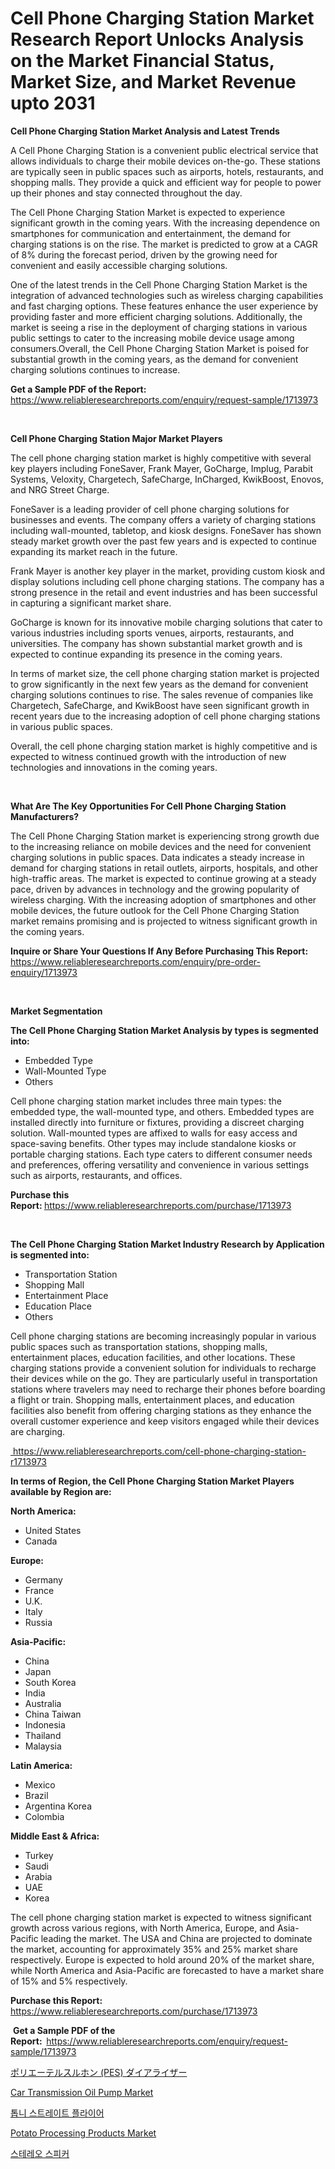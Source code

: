 <p><h1>Cell Phone Charging Station Market Research Report Unlocks Analysis on the Market Financial Status, Market Size, and Market Revenue upto 2031</h1></p><p><strong>Cell Phone Charging Station Market Analysis and Latest Trends</strong></p>
<p><p>A Cell Phone Charging Station is a convenient public electrical service that allows individuals to charge their mobile devices on-the-go. These stations are typically seen in public spaces such as airports, hotels, restaurants, and shopping malls. They provide a quick and efficient way for people to power up their phones and stay connected throughout the day.</p><p>The Cell Phone Charging Station Market is expected to experience significant growth in the coming years. With the increasing dependence on smartphones for communication and entertainment, the demand for charging stations is on the rise. The market is predicted to grow at a CAGR of 8% during the forecast period, driven by the growing need for convenient and easily accessible charging solutions.</p><p>One of the latest trends in the Cell Phone Charging Station Market is the integration of advanced technologies such as wireless charging capabilities and fast charging options. These features enhance the user experience by providing faster and more efficient charging solutions. Additionally, the market is seeing a rise in the deployment of charging stations in various public settings to cater to the increasing mobile device usage among consumers.Overall, the Cell Phone Charging Station Market is poised for substantial growth in the coming years, as the demand for convenient charging solutions continues to increase.</p></p>
<p><strong>Get a Sample PDF of the Report:&nbsp;</strong> <a href="https://www.reliableresearchreports.com/enquiry/request-sample/1713973">https://www.reliableresearchreports.com/enquiry/request-sample/1713973</a></p>
<p>&nbsp;</p>
<p><strong>Cell Phone Charging Station Major Market Players</strong></p>
<p><p>The cell phone charging station market is highly competitive with several key players including FoneSaver, Frank Mayer, GoCharge, Implug, Parabit Systems, Veloxity, Chargetech, SafeCharge, InCharged, KwikBoost, Enovos, and NRG Street Charge.</p><p>FoneSaver is a leading provider of cell phone charging solutions for businesses and events. The company offers a variety of charging stations including wall-mounted, tabletop, and kiosk designs. FoneSaver has shown steady market growth over the past few years and is expected to continue expanding its market reach in the future.</p><p>Frank Mayer is another key player in the market, providing custom kiosk and display solutions including cell phone charging stations. The company has a strong presence in the retail and event industries and has been successful in capturing a significant market share.</p><p>GoCharge is known for its innovative mobile charging solutions that cater to various industries including sports venues, airports, restaurants, and universities. The company has shown substantial market growth and is expected to continue expanding its presence in the coming years.</p><p>In terms of market size, the cell phone charging station market is projected to grow significantly in the next few years as the demand for convenient charging solutions continues to rise. The sales revenue of companies like Chargetech, SafeCharge, and KwikBoost have seen significant growth in recent years due to the increasing adoption of cell phone charging stations in various public spaces.</p><p>Overall, the cell phone charging station market is highly competitive and is expected to witness continued growth with the introduction of new technologies and innovations in the coming years.</p></p>
<p>&nbsp;</p>
<p><strong>What Are The Key Opportunities For Cell Phone Charging Station Manufacturers?</strong></p>
<p><p>The Cell Phone Charging Station market is experiencing strong growth due to the increasing reliance on mobile devices and the need for convenient charging solutions in public spaces. Data indicates a steady increase in demand for charging stations in retail outlets, airports, hospitals, and other high-traffic areas. The market is expected to continue growing at a steady pace, driven by advances in technology and the growing popularity of wireless charging. With the increasing adoption of smartphones and other mobile devices, the future outlook for the Cell Phone Charging Station market remains promising and is projected to witness significant growth in the coming years.</p></p>
<p><strong>Inquire or Share Your Questions If Any Before Purchasing This Report:</strong> <a href="https://www.reliableresearchreports.com/enquiry/pre-order-enquiry/1713973">https://www.reliableresearchreports.com/enquiry/pre-order-enquiry/1713973</a></p>
<p>&nbsp;</p>
<p><strong>Market Segmentation</strong></p>
<p><strong>The Cell Phone Charging Station Market Analysis by types is segmented into:</strong></p>
<p><ul><li>Embedded Type</li><li>Wall-Mounted Type</li><li>Others</li></ul></p>
<p><p>Cell phone charging station market includes three main types: the embedded type, the wall-mounted type, and others. Embedded types are installed directly into furniture or fixtures, providing a discreet charging solution. Wall-mounted types are affixed to walls for easy access and space-saving benefits. Other types may include standalone kiosks or portable charging stations. Each type caters to different consumer needs and preferences, offering versatility and convenience in various settings such as airports, restaurants, and offices.</p></p>
<p><strong>Purchase this Report:&nbsp;</strong><a href="https://www.reliableresearchreports.com/purchase/1713973">https://www.reliableresearchreports.com/purchase/1713973</a></p>
<p>&nbsp;</p>
<p><strong>The Cell Phone Charging Station Market Industry Research by Application is segmented into:</strong></p>
<p><ul><li>Transportation Station</li><li>Shopping Mall</li><li>Entertainment Place</li><li>Education Place</li><li>Others</li></ul></p>
<p><p>Cell phone charging stations are becoming increasingly popular in various public spaces such as transportation stations, shopping malls, entertainment places, education facilities, and other locations. These charging stations provide a convenient solution for individuals to recharge their devices while on the go. They are particularly useful in transportation stations where travelers may need to recharge their phones before boarding a flight or train. Shopping malls, entertainment places, and education facilities also benefit from offering charging stations as they enhance the overall customer experience and keep visitors engaged while their devices are charging.</p></p>
<p><a href="https://www.reliableresearchreports.com/cell-phone-charging-station-r1713973">&nbsp;https://www.reliableresearchreports.com/cell-phone-charging-station-r1713973</a></p>
<p><strong>In terms of Region, the Cell Phone Charging Station Market Players available by Region are:</strong></p>
<p>
    <p> <strong> North America: </strong>
        <ul>
            <li>United States</li>
            <li>Canada</li>
        </ul>
        </p> 
    <p> <strong> Europe: </strong>
        <ul>
            <li>Germany</li>
            <li>France</li>
            <li>U.K.</li>
            <li>Italy</li>
            <li>Russia</li>
        </ul>
        </p> 
    <p> <strong> Asia-Pacific: </strong>
        <ul>
            <li>China</li>
            <li>Japan</li>
            <li>South Korea</li>
            <li>India</li>
            <li>Australia</li>
            <li>China Taiwan</li>
            <li>Indonesia</li>
            <li>Thailand</li>
            <li>Malaysia</li>
        </ul>
        </p> 
    <p> <strong> Latin America: </strong>
        <ul>
            <li>Mexico</li>
            <li>Brazil</li>
            <li>Argentina Korea</li>
            <li>Colombia</li>
        </ul>
        </p> 
    <p> <strong> Middle East & Africa: </strong>
        <ul>
            <li>Turkey</li>
            <li>Saudi</li>
            <li>Arabia</li>
            <li>UAE</li>
            <li>Korea</li>
        </ul>
    </p>
    </p>
<p><p>The cell phone charging station market is expected to witness significant growth across various regions, with North America, Europe, and Asia-Pacific leading the market. The USA and China are projected to dominate the market, accounting for approximately 35% and 25% market share respectively. Europe is expected to hold around 20% of the market share, while North America and Asia-Pacific are forecasted to have a market share of 15% and 5% respectively.</p></p>
<p><strong>Purchase this Report: </strong><a href="https://www.reliableresearchreports.com/purchase/1713973">https://www.reliableresearchreports.com/purchase/1713973</a></p>
<p>&nbsp;<strong>Get a Sample PDF of the Report:&nbsp;&nbsp;</strong><a href="https://www.reliableresearchreports.com/enquiry/request-sample/1713973">https://www.reliableresearchreports.com/enquiry/request-sample/1713973</a></p>
<p><strong></strong></p>
<p><p><a href="https://github.com/zoetazuur/Market-Research-Report-List-2/blob/main/5477293113247.md">ポリエーテルスルホン (PES) ダイアライザー</a></p><p><a href="https://github.com/marthawweekle/Market-Research-Report-List-1/blob/main/car-transmission-oil-pump-market.md">Car Transmission Oil Pump Market</a></p><p><a href="https://medium.com/@boydsmitham726/%EC%9D%B4%EB%B9%A8-%EB%AA%A8%EC%96%91%EC%9D%98-%EC%A7%81%EC%A7%84-%ED%94%8C%EB%9D%BC%EC%9D%B4%EC%96%B4-%EC%8B%9C%EC%9E%A5-%EA%B7%9C%EB%AA%A8-%EB%B0%8F-%EC%8B%9C%EC%9E%A5-%EB%8F%99%ED%96%A5-%EC%99%84%EC%A0%84%ED%95%9C-%EC%82%B0%EC%97%85-%EA%B0%9C%EC%9A%94-2024%EB%85%84%EB%B6%80%ED%84%B0-2031%EB%85%84%EA%B9%8C%EC%A7%80-3a59e99b6103">톱니 스트레이트 플라이어</a></p><p><a href="https://github.com/HenrietteMills1/Market-Research-Report-List-1/blob/main/potato-processing-products-market.md">Potato Processing Products Market</a></p><p><a href="https://github.com/nicholasellison0076890/Market-Research-Report-List-1/blob/main/4615860124046.md">스테레오 스피커</a></p></p>